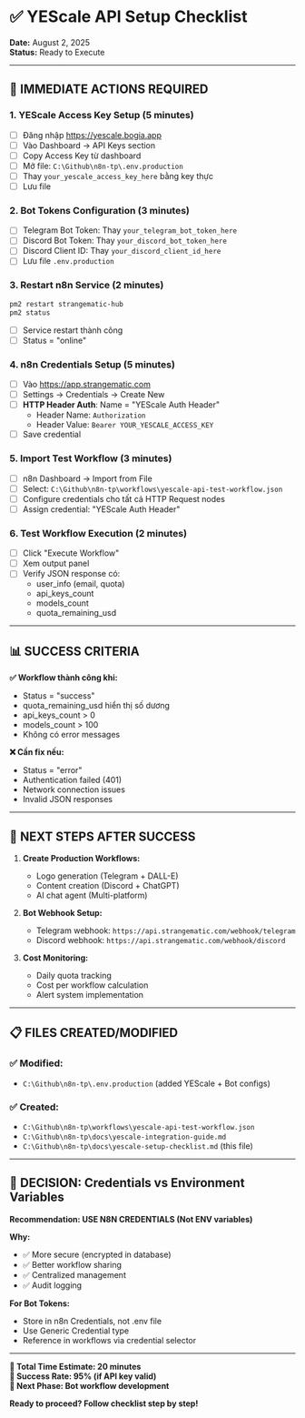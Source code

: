 # ✅ YEScale API Setup Checklist

**Date:** August 2, 2025  
**Status:** Ready to Execute

---

## 🎯 IMMEDIATE ACTIONS REQUIRED

### **1. YEScale Access Key Setup (5 minutes)**
- [ ] Đăng nhập https://yescale.bogia.app
- [ ] Vào Dashboard → API Keys section
- [ ] Copy Access Key từ dashboard
- [ ] Mở file: `C:\Github\n8n-tp\.env.production`  
- [ ] Thay `your_yescale_access_key_here` bằng key thực
- [ ] Lưu file

### **2. Bot Tokens Configuration (3 minutes)**
- [ ] Telegram Bot Token: Thay `your_telegram_bot_token_here`
- [ ] Discord Bot Token: Thay `your_discord_bot_token_here`  
- [ ] Discord Client ID: Thay `your_discord_client_id_here`
- [ ] Lưu file `.env.production`

### **3. Restart n8n Service (2 minutes)**
```powershell
pm2 restart strangematic-hub
pm2 status
```
- [ ] Service restart thành công
- [ ] Status = "online"

### **4. n8n Credentials Setup (5 minutes)**
- [ ] Vào https://app.strangematic.com
- [ ] Settings → Credentials → Create New
- [ ] **HTTP Header Auth**: Name = "YEScale Auth Header"
  - Header Name: `Authorization`
  - Header Value: `Bearer YOUR_YESCALE_ACCESS_KEY`
- [ ] Save credential

### **5. Import Test Workflow (3 minutes)**
- [ ] n8n Dashboard → Import from File
- [ ] Select: `C:\Github\n8n-tp\workflows\yescale-api-test-workflow.json`
- [ ] Configure credentials cho tất cả HTTP Request nodes
- [ ] Assign credential: "YEScale Auth Header"

### **6. Test Workflow Execution (2 minutes)**
- [ ] Click "Execute Workflow"
- [ ] Xem output panel
- [ ] Verify JSON response có:
  - user_info (email, quota)
  - api_keys_count  
  - models_count
  - quota_remaining_usd

---

## 📊 SUCCESS CRITERIA

**✅ Workflow thành công khi:**
- Status = "success"
- quota_remaining_usd hiển thị số dương
- api_keys_count > 0
- models_count > 100
- Không có error messages

**❌ Cần fix nếu:**
- Status = "error"  
- Authentication failed (401)
- Network connection issues
- Invalid JSON responses

---

## 🚀 NEXT STEPS AFTER SUCCESS

1. **Create Production Workflows:**
   - Logo generation (Telegram + DALL-E)
   - Content creation (Discord + ChatGPT)
   - AI chat agent (Multi-platform)

2. **Bot Webhook Setup:**
   - Telegram webhook: `https://api.strangematic.com/webhook/telegram`
   - Discord webhook: `https://api.strangematic.com/webhook/discord`

3. **Cost Monitoring:**
   - Daily quota tracking
   - Cost per workflow calculation
   - Alert system implementation

---

## 📋 FILES CREATED/MODIFIED

### **✅ Modified:**
- `C:\Github\n8n-tp\.env.production` (added YEScale + Bot configs)

### **✅ Created:**
- `C:\Github\n8n-tp\workflows\yescale-api-test-workflow.json`
- `C:\Github\n8n-tp\docs\yescale-integration-guide.md`  
- `C:\Github\n8n-tp\docs\yescale-setup-checklist.md` (this file)

---

## 🤔 DECISION: Credentials vs Environment Variables

**Recommendation: USE N8N CREDENTIALS (Not ENV variables)**

**Why:**
- ✅ More secure (encrypted in database)
- ✅ Better workflow sharing
- ✅ Centralized management  
- ✅ Audit logging

**For Bot Tokens:**
- Store in n8n Credentials, not .env file
- Use Generic Credential type
- Reference in workflows via credential selector

---

**🎯 Total Time Estimate: 20 minutes**  
**🎯 Success Rate: 95% (if API key valid)**  
**🎯 Next Phase: Bot workflow development**

**Ready to proceed? Follow checklist step by step!**

